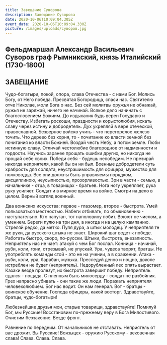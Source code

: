 ```yaml
---
title: Завещание Суворова
description: Завещание Суворова
date: 2020-10-06T10:09:04.305Z
event_date: 2020-10-06T10:09:04.330Z
picture: /images/uploads/суворов.jpg
---
```

## Фельдмаршал Александр Васильевич Суворов граф Рымникский, князь Италийский (1730-1800)

## ЗАВЕЩАНИЕ

Чудо-богатыри, покой, опора, слава Отечества - с нами Бог. Молись Богу, от Него победа. Пресвятая Богородица, спаси нас. Святителю отче Николае, моли Бога о нас. Без сей молитвы оружья не обнажай, ружья не заряжай, ничего не начинай. Всякое дело начинать с благословением Божиим. До издыхания будь верен Государю и Отечеству. Избегать роскоши, праздности и корыстолюбия, искать славу через истину и добродетель. Дух укрепляй в вере отеческой, православной. Безверное войско учить - что перегорелое железо точить. Что дерево без корня, то - почитание ко власти земной без почитания ко власти Божией. Воздай честь Небу, а потом земле. Люби истинную славу. Отличай честолюбие благородное от надменности и гордости. Научись заранее прощать ошибки других, но никогда не прощай себе своих. Победи себя - будешь непобедим. Не презирай никогда неприятеля, какой бы он ни был. Военные добродетели суть храбрость для солдата, неустрашимость для офицера, мужество для полководца. Все они должны быть управляемы порядком, дисциплиною, неусыпностью, прозорливостью. Зри в части - семью, в начальнике - отца, в товарищах - братьев. Нога ногу укрепляет, рука руку усиляет. Солдат и в мирное время на войне. Смотри на дело в целом. Верный взгляд военный.


Два воинских искусства: первое - глазомер, второе - быстрота. Умей пользоваться местностью. Набеги отбивать, по обыкновению - наступательно. Кто напуган, тот наполовину побит. Воюют не числом, а умением. Береги пулю на три дня, а иногда и на целую кампанию. Стреляй редко, да метко. Пуля дура, а штык молодец. У неприятеля те же руки, да русского штыка не знает. Широкий шаг ведет к победе. Работать быстро, скоро, по-русски. Штыки, быстрота, внезапность. Неприятель нас не чает: атакуй с чем Бог послал. Конница - начинай, руби, коли, гони, отрезывай, не упускай. Ура, чудеса творят, братцы. Не употреблять команды стой - это не на учении, а в сражении. Атака - руби, коли, ура, барабан, музыка. Преследуй денно и нощно, доколе истреблен не будет (неприятель). Недорубленный лес опять вырастает. Казаки везде пролезут, их быстрота завершит победу. Неприятель сдался - пощада. С пленным быть милосерду - солдат не разбойник. Грех напрасно убивать - они такие же люди. Поражать неприятеля человеколюбием. Бог нас водит. Он нам генерал. Вот - братцы - воинское обучение. Господа офицеры, какой восторг.
Здравствуйте, братцы, чудо-богатыри!


Любезнейшие друзья мои, старые товарищи, здравствуйте! Помилуй Бог, мы Русские!
Восстановим по-прежнему веру в Бога Милостивого. Очистим беззаконие.
Везде фронт.


Равнение по передним. От начальников не отставать. Неприятель от вас дрожит. Вы Русские! 
Воязыцех - оружию Русскому - вековечная слава! Слава. Слава. Слава.